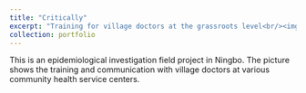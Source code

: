 ```yaml
---
title: "Critically"
excerpt: "Training for village doctors at the grassroots level<br/><img src='/images/png1.jpg'width="400">"
collection: portfolio
---
```


This is an epidemiological investigation field project in Ningbo. The picture shows the training and communication with village doctors at various community health service centers.
